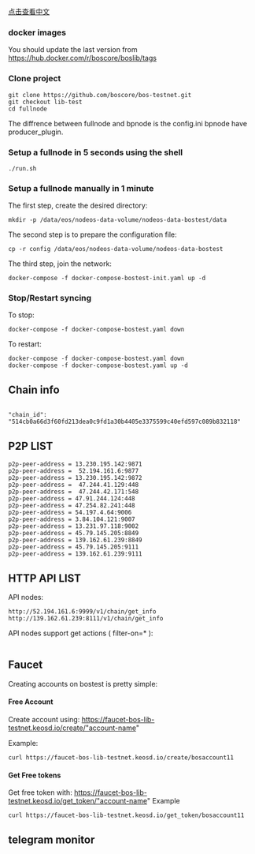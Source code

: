 
[点击查看中文](PBFT-testnet-CN.md)

### docker images 
You should update the last version from https://hub.docker.com/r/boscore/boslib/tags

### Clone project

```
git clone https://github.com/boscore/bos-testnet.git
git checkout lib-test
cd fullnode
```
The diffrence between fullnode and bpnode is the config.ini bpnode have producer_plugin.
### Setup a fullnode in 5 seconds using the shell

```
./run.sh
```

### Setup a fullnode manually in 1 minute

The first step, create the desired directory:

```
mkdir -p /data/eos/nodeos-data-volume/nodeos-data-bostest/data
```

The second step is to prepare the configuration file:

```
cp -r config /data/eos/nodeos-data-volume/nodeos-data-bostest
```

The third step, join the network:

```
docker-compose -f docker-compose-bostest-init.yaml up -d
```

### Stop/Restart syncing

To stop:

```
docker-compose -f docker-compose-bostest.yaml down
```

To restart:

```
docker-compose -f docker-compose-bostest.yaml down
docker-compose -f docker-compose-bostest.yaml up -d
```

## Chain info

```

"chain_id": "514cb0a66d3f60fd213dea0c9fd1a30b4405e3375599c40efd597c089b832118"

```

## P2P LIST

```
p2p-peer-address = 13.230.195.142:9871
p2p-peer-address =  52.194.161.6:9877 
p2p-peer-address = 13.230.195.142:9872 
p2p-peer-address =  47.244.41.129:448
p2p-peer-address =  47.244.42.171:548
p2p-peer-address = 47.91.244.124:448
p2p-peer-address = 47.254.82.241:448
p2p-peer-address = 54.197.4.64:9006
p2p-peer-address = 3.84.104.121:9007
p2p-peer-address = 13.231.97.118:9002
p2p-peer-address = 45.79.145.205:8849
p2p-peer-address = 139.162.61.239:8849
p2p-peer-address = 45.79.145.205:9111
p2p-peer-address = 139.162.61.239:9111
```


## HTTP API LIST

API nodes:
```
http://52.194.161.6:9999/v1/chain/get_info 
http://139.162.61.239:8111/v1/chain/get_info
```

API nodes support get actions ( filter-on=* ):
```

```

## Faucet

Creating accounts on bostest is pretty simple:

#### Free Account
Create account using: https://faucet-bos-lib-testnet.keosd.io/create/"account-name"


Example:
```
curl https://faucet-bos-lib-testnet.keosd.io/create/bosaccount11
```


#### Get Free tokens
Get free token with: https://faucet-bos-lib-testnet.keosd.io/get_token/"account-name" 
Example
```
curl https://faucet-bos-lib-testnet.keosd.io/get_token/bosaccount11
```


## telegram monitor 


